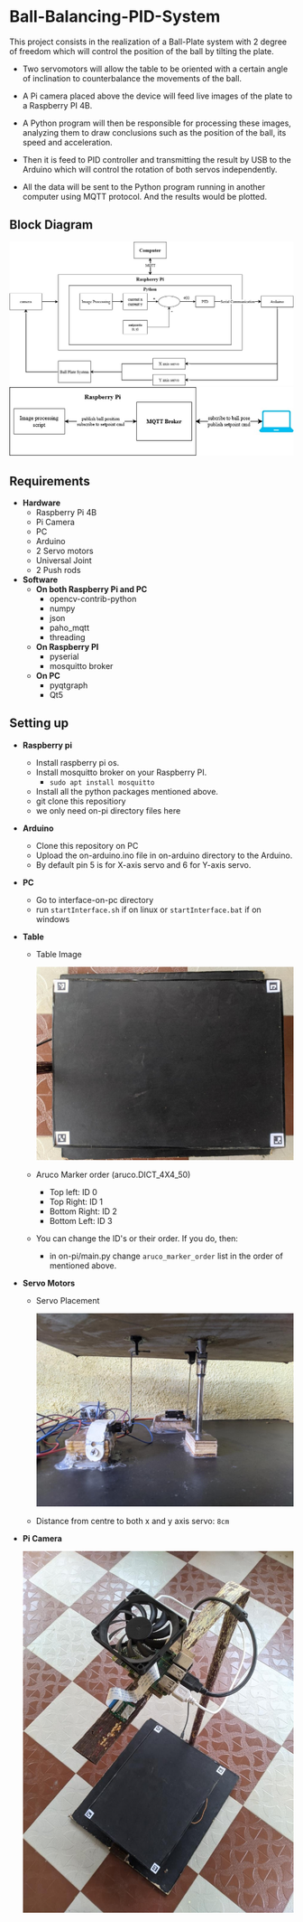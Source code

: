 # **Ball-Balancing-PID-System**
This project consists in the realization of a Ball-Plate system with 2 degree of freedom which will control the position of the ball by tilting the plate.

* Two servomotors will allow the table to be oriented with a certain angle of inclination to counterbalance the movements of the ball.

* A Pi camera placed above the device will feed live images of the plate to a Raspberry PI 4B.

* A Python program will then be responsible for processing these images, analyzing them to draw conclusions such as the position of the ball, its speed and acceleration.

* Then it is feed to PID controller and transmitting the result by USB to the Arduino which will control the rotation of both servos independently.

* All the data will be sent to the Python program running in another computer using MQTT protocol. And the results would be plotted.

## Block Diagram
![overall_block_diagram](docs/images/overall_block_diagram.jpg)
![mqtt_block_diagram](docs/images/mqtt_block_diagram.jpg)

## Requirements
* **Hardware**
  * Raspberry Pi 4B
  * Pi Camera
  * PC
  * Arduino
  * 2 Servo motors
  * Universal Joint
  * 2 Push rods
* **Software**
  * **On both Raspberry Pi and PC**
    * opencv-contrib-python
    * numpy
    * json
    * paho_mqtt
    * threading
  * **On Raspberry PI**
    * pyserial
    * mosquitto broker
  * **On PC** 
    * pyqtgraph
    * Qt5

## Setting up
* **Raspberry pi**
  * Install raspberry pi os.
  * Install mosquitto broker on your Raspberry PI.
    * `sudo apt install mosquitto`
  * Install all the python packages mentioned above.
  * git clone this repositiory
  * we only need on-pi directory files here

* **Arduino**
  * Clone this repository on PC
  * Upload the on-arduino.ino file in on-arduino directory to the Arduino.
  * By default pin 5 is for X-axis servo and 6 for Y-axis servo.

* **PC**
  * Go to interface-on-pc directory
  * run `startInterface.sh` if on linux or `startInterface.bat` if on windows

* **Table**
  * Table Image

    ![background](docs/images/table.jpg)

  * Aruco Marker order (aruco.DICT_4X4_50)
    * Top left:     ID 0
    * Top Right:    ID 1
    * Bottom Right: ID 2
    * Bottom Left:  ID 3
  * You can change the ID's or their order. If you do, then:
    * in on-pi/main.py change `aruco_marker_order` list in the order of mentioned above.
* **Servo Motors**
  * Servo Placement

    ![servo_placement](docs/images/servo_placement.jpg)

  * Distance from centre to both x and y axis servo: `8cm`
* **Pi Camera**
  
  ![picamera](docs/images/pi_picamera.jpg)